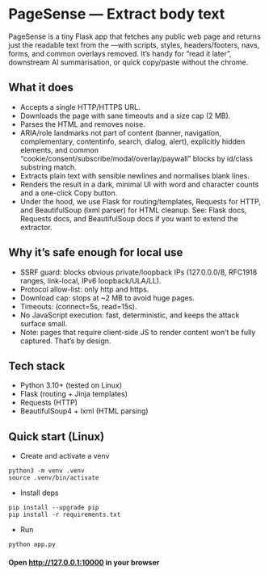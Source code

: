 # PageSense — Extract body text

PageSense is a tiny Flask app that fetches any public web page and returns just the readable text from the <body>—with scripts, styles, headers/footers, navs, forms, and common overlays removed. It’s handy for “read it later”, downstream AI summarisation, or quick copy/paste without the chrome.

## What it does

- Accepts a single HTTP/HTTPS URL. 
- Downloads the page with sane timeouts and a size cap (2 MB). 
- Parses the HTML and removes noise.
- ARIA/role landmarks not part of content (banner, navigation, complementary, contentinfo, search, dialog, alert), explicitly hidden elements, and common “cookie/consent/subscribe/modal/overlay/paywall” blocks by id/class substring match. 
- Extracts plain text with sensible newlines and normalises blank lines. 
- Renders the result in a dark, minimal UI with word and character counts and a one-click Copy button. 
- Under the hood, we use Flask for routing/templates, Requests for HTTP, and BeautifulSoup (lxml parser) for HTML cleanup. See: Flask docs, Requests docs, and BeautifulSoup docs if you want to extend the extractor.

## Why it’s safe enough for local use
- SSRF guard: blocks obvious private/loopback IPs (127.0.0.0/8, RFC1918 ranges, link-local, IPv6 loopback/ULA/LL). 
- Protocol allow-list: only http and https. 
- Download cap: stops at ~2 MB to avoid huge pages. 
- Timeouts: (connect=5s, read=15s). 
- No JavaScript execution: fast, deterministic, and keeps the attack surface small. 
- Note: pages that require client-side JS to render content won’t be fully captured. That’s by design.

## Tech stack
- Python 3.10+ (tested on Linux)
- Flask (routing + Jinja templates)
- Requests (HTTP)
- BeautifulSoup4 + lxml (HTML parsing)

## Quick start (Linux)
- Create and activate a venv
```
python3 -m venv .venv
source .venv/bin/activate
```
- Install deps
```
pip install --upgrade pip
pip install -r requirements.txt
```
- Run
```
python app.py
```
#### Open http://127.0.0.1:10000 in your browser
